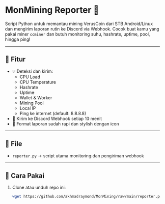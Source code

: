 # MonMining Reporter 📡

Script Python untuk memantau mining VerusCoin dari STB Android/Linux dan mengirim laporan rutin ke Discord via Webhook. Cocok buat kamu yang pakai miner `ccminer` dan butuh monitoring suhu, hashrate, uptime, pool, hingga ping!

---

## 🔧 Fitur

- 💡 Deteksi dan kirim:
  - CPU Load
  - CPU Temperature
  - Hashrate
  - Uptime
  - Wallet & Worker
  - Mining Pool
  - Local IP
  - Ping ke internet (default: 8.8.8.8)
- 📡 Kirim ke Discord Webhook setiap 10 menit
- 💬 Format laporan sudah rapi dan stylish dengan icon

---

## 📂 File

- `reporter.py` → script utama monitoring dan pengiriman webhook

---

## 🚀 Cara Pakai

1. Clone atau unduh repo ini:
   ```bash
   wget https://github.com/akhmadraymond/MonMining/raw/main/reporter.py
